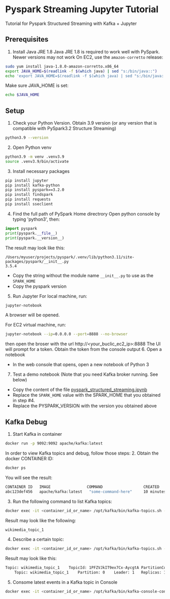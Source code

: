 # Pyspark Streaming Jupyter Tutorial
Tutorial for Pyspark Structured Streaming with Kafka + Jupyter

## Prerequisites
1. Install Java JRE 1.8
Java JRE 1.8 is required to work well with PySpark. Newer versions may not work
On EC2, use the `amazon-corretto` release:
```bash
sudo yum install java-1.8.0-amazon-corretto.x86_64
export JAVA_HOME=$(readlink -f $(which java) | sed "s:/bin/java::")
echo 'export JAVA_HOME=$(readlink -f $(which java) | sed "s:/bin/java::")' >> ~/.bashrc
```
Make sure JAVA_HOME is set:
```bash
echo $JAVA_HOME
```

## Setup
1. Check your Python Version. Obtain 3.9 version (or any version that is compatible with PySpark3.2 Structure Streaming)
```bash
python3.9 --version
```
2. Open Python venv
```bash
python3.9 -m venv .venv3.9
source .venv3.9/bin/activate
```
3. Install necessary packages
```bash
pip install jupyter
pip install kafka-python
pip install pyspark==3.2.0
pip install findspark
pip install requests
pip install sseclient
```
4. Find the full path of PySpark Home directrory
Open python console by typing 'python3', then:
```python
import pyspark
print(pyspark.__file__)
print(pyspark.__version__)
```
The result may look like this:
```
/Users/myuser/projects/pyspark/.venv/lib/python3.11/site-packages/pyspark/__init__.py
3.5.4
```
- Copy the string without the module name `__init__.py` to use as the `SPARK_HOME`
- Copy the pyspark version
5. Run Jupyter
For local machine, run:
```bash
jupyter-notebook 
```
A browser will be opened.

For EC2 virtual machine, run:
```bash
jupyter-notebook --ip=0.0.0.0 --port=8888 --no-browser
```
then open the broser with the url http://<your_buclic_ec2_ip>:8888
The UI will prompt for a token. Obtain the token from the console output
6. Open a notebook
- In the web console that opens, open a new notebook of Python 3
7. Test a demo notebook (Note that you need Kafka broker running. See below)
- Copy the content of the file [pyspark_structured_streaming.ipynb](https://github.com/ransilberman/pyspark-streaming-jupyter-tutorial/blob/main/simple_streaming_example/pyspark_structured_streaming.ipynb)
- Replace the `SPARK_HOME` value with the SPARK_HOME that you obtained in step #4.
- Replace the PYSPARK_VERSION with the version you obtained above

## Kafka Debug
1. Start Kafka in container
```bash
docker run -p 9092:9092 apache/kafka:latest
```
In order to view Kafka topics and debug, follow those steps:
2. Obtain the docker CONTAINER ID:
```bash
docker ps
```
You will see the result:
```bash
CONTAINER ID   IMAGE                COMMAND                  CREATED         STATUS         PORTS                    NAMES
abc123def456   apache/kafka:latest   "some-command-here"     10 minutes ago  Up 10 minutes  0.0.0.0:9092->9092/tcp   kafka_container
```
3. Run the following command to list Kafka topics:
```bash
docker exec -it <container_id_or_name> /opt/kafka/bin/kafka-topics.sh --bootstrap-server localhost:9092 --list
```
Result may look like the following:
```bash
wikimedia_topic_1
```
4. Describe a certain topic:
```bash
docker exec -it <container_id_or_name> /opt/kafka/bin/kafka-topics.sh --bootstrap-server localhost:9092 --describe --topic <topic_name>
```
Result may look like this:
```bash
Topic: wikimedia_topic_1	TopicId: 1PFZVJkIT9ex7Cx-AycgtA	PartitionCount: 1	ReplicationFactor: 1	Configs: segment.bytes=1073741824
	Topic: wikimedia_topic_1	Partition: 0	Leader: 1	Replicas: 1	Isr: 1	Elr: 	LastKnownElr:
```
5. Consome latest events in a Kafka topic in Console
```bash
docker exec -it <container_id_or_name> /opt/kafka/bin/kafka-console-consumer.sh --bootstrap-server localhost:9092 --topic <topic_name> [--from-beginning]
```
